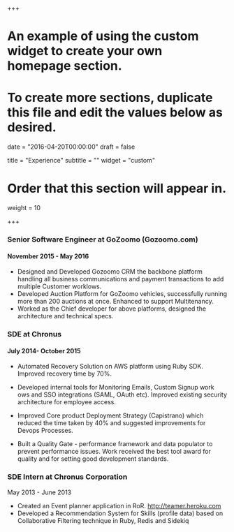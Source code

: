 +++
# An example of using the custom widget to create your own homepage section.
# To create more sections, duplicate this file and edit the values below as desired.

date = "2016-04-20T00:00:00"
draft = false

title = "Experience"
subtitle = ""
widget = "custom"

# Order that this section will appear in.
weight = 10

+++
### Senior Software Engineer at GoZoomo (Gozoomo.com)
#### November 2015 - May 2016
* Designed and Developed Gozoomo CRM the backbone platform 
handling all business communications and payment transactions 
to add multiple Customer worklows. 
* Developed Auction Platform for GoZoomo vehicles, successfully 
running more than 200 auctions at once. Enhanced to support 
Multitenancy.
* Worked as the Chief developer for above platforms, designed the architecture and technical specs.

### SDE at Chronus 
#### July 2014- October 2015
* Automated Recovery Solution on AWS platform using Ruby SDK. Improved recovery time by 70%.

* Developed internal tools for Monitoring Emails, Custom Signup work ows and SSO integrations (SAML, OAuth etc). Improved existing security architecture for employee access. 

* Improved Core product Deployment Strategy (Capistrano) which reduced the time taken by 40% and suggested improvements for Devops Processes. 

* Built a Quality Gate - performance framework and data populator to prevent performance issues. Work received the best tool award 
for quality and for setting good development standards. 

### SDE Intern at Chronus Corporation
May 2013 - June 2013
* Created an Event planner application in RoR. 
http://teamer.heroku.com 
* Developed a Recommendation System for Skills (profile data) based on Collaborative Filtering technique in Ruby, Redis and 
Sidekiq